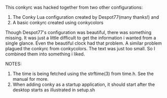 This conkyrc was hacked together from two other configurations: 

1. The Conky Lua configuration created by Despot77(many thanks!) and 
2. A basic conkyrc created using conkycolors

Though Despot77's configuration was beautiful, there was something missing. It was just a little difficult to get the information i wanted from a single glance. Even the beautiful clock had that problem. A similar problem plagued the conkyrc from conkycolors. The text was just too small. So I combined them into something i liked.

NOTES: 

1. The time is being fetched using the strftime(3) from time.h. See the manual for more.
2. When adding conky as a startup application, it should start after the desktop starts as illustrated in setup.sh

